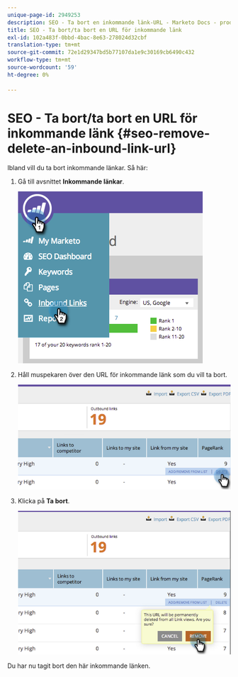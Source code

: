 ```yaml
---
unique-page-id: 2949253
description: SEO - Ta bort en inkommande länk-URL - Marketo Docs - produktdokumentation
title: SEO - Ta bort/ta bort en URL för inkommande länk
exl-id: 102a483f-0bbd-4bac-8e63-278024d32cbf
translation-type: tm+mt
source-git-commit: 72e1d29347bd5b77107da1e9c30169cb6490c432
workflow-type: tm+mt
source-wordcount: '59'
ht-degree: 0%

---
```


# SEO - Ta bort/ta bort en URL för inkommande länk {#seo-remove-delete-an-inbound-link-url}

Ibland vill du ta bort inkommande länkar. Så här:

1. Gå till avsnittet **Inkommande länkar**.

   ![](assets/image2014-9-18-13-3a47-3a3.png)

1. Håll muspekaren över den URL för inkommande länk som du vill ta bort.

   ![](assets/image2014-9-18-13-3a49-3a34.png)

1. Klicka på **Ta bort**.

   ![](assets/image2014-9-18-13-3a49-3a44.png)

Du har nu tagit bort den här inkommande länken.
